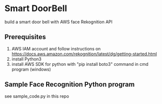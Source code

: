 # Smart DoorBell
build a smart door bell with AWS face Rekognition API

## Prerequisites
1. AWS IAM account and follow instructions on https://docs.aws.amazon.com/rekognition/latest/dg/getting-started.html
3. install Python3
4. install AWS SDK for python with "pip install boto3" command in cmd program (windows)

## Sample Face Recognition Python program
see sample_code.py in this repo
